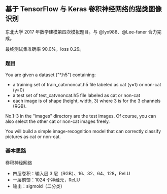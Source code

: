 ## 基于 TensorFlow 与 Keras 卷积神经网络的猫类图像识别

东北大学 2017 年数学建模第四次模拟题目。与 @lyx988、@Lee-faner 合力完成。

最终测试集准确率 90.0%，loss 0.29。

### 题目

You are given a dataset ("*.h5") containing:

- a training set of train_catvnoncat.h5 file labeled as cat (y=1) or non-cat (y=0)
- a test set of test_catvnoncat.h5 file labeled as cat or non-cat
- each image is of shape (height, width, 3) where 3 is for the 3 channels (RGB).

No.1-3 in the "images" directory are the test images.  Of course, you can also select the other cat or non-cat images freely. 

You will build a simple image-recognition model that can correctly classify pictures as cat or non-cat.

### 基本思路

卷积神经网络

-   四层卷积：输入层 3 层（RGB）、16、32、64、128，ReLU
-   一层前馈：1024 个神经元，ReLU
-   输出：sigmoid（二分类）